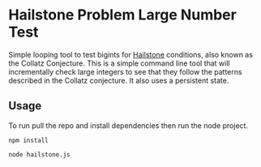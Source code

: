 # Hailstone Problem Large Number Test


Simple looping tool to test bigints for [Hailstone](https://www.youtube.com/watch?v=094y1Z2wpJg&t) conditions, also known as the Collatz Conjecture. This is a simple command line tool that will incrementally check large integers to see that they follow the patterns described in the Collatz conjecture. It also uses a persistent state.

## Usage
To run pull the repo and install dependencies then run the node project.

`npm install`

`node hailstone.js`
